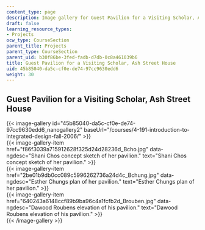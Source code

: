 ```yaml
---
content_type: page
description: Image gallery for Guest Pavilion for a Visiting Scholar, Ash Street House
draft: false
learning_resource_types:
- Projects
ocw_type: CourseSection
parent_title: Projects
parent_type: CourseSection
parent_uid: b30f86be-3fed-fadb-d7db-0c8a461039b6
title: Guest Pavilion for a Visiting Scholar, Ash Street House
uid: 45b85040-da5c-cf0e-de74-97cc9630edd6
weight: 30
---
```

## Guest Pavilion for a Visiting Scholar, Ash Street House

{{< image-gallery id="45b85040-da5c-cf0e-de74-97cc9630edd6_nanogallery2" baseUrl="/courses/4-191-introduction-to-integrated-design-fall-2006/" >}}  
{{< image-gallery-item href="f86f3039a715912628f325d24d28236d_Bcho.jpg" data-ngdesc="Shani Chos concept sketch of her pavilion." text="Shani Chos concept sketch of her pavilion." >}}  
{{< image-gallery-item href="2be01b9db0cc089c5996262736a24d4c_Bchung.jpg" data-ngdesc="Esther Chungs plan of her pavilion." text="Esther Chungs plan of her pavilion." >}}  
{{< image-gallery-item href="640243a6148ccf89b9ba96c4a1fcfb2d_Brouben.jpg" data-ngdesc="Dawood Roubens elevation of his pavilion." text="Dawood Roubens elevation of his pavilion." >}}  
{{< /image-gallery >}}